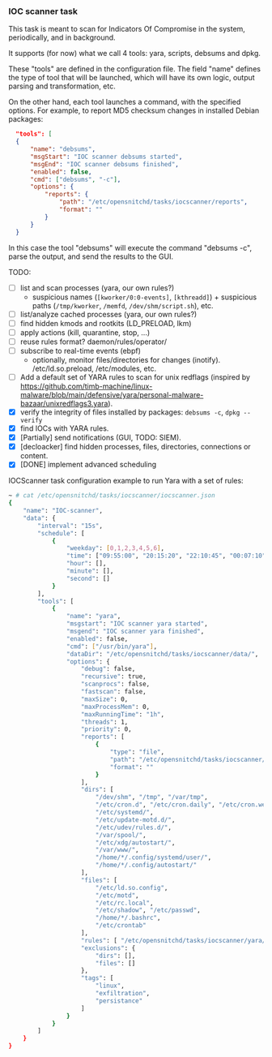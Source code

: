 
### IOC scanner task

This task is meant to scan for Indicators Of Compromise in the system, periodically, and in background.

It supports (for now) what we call 4 tools: yara, scripts, debsums and dpkg.

These "tools" are defined in the configuration file. The field "name" defines the type of tool
that will be launched, which will have its own logic, output parsing and transformation, etc.

On the other hand, each tool launches a command, with the specified options. For example, to report
MD5 checksum changes in installed Debian packages:

```json
  "tools": [
  {
      "name": "debsums",
      "msgStart": "IOC scanner debsums started",
      "msgEnd": "IOC scanner debsums finished",
      "enabled": false,
      "cmd": ["debsums", "-c"],
      "options": {
          "reports": {
              "path": "/etc/opensnitchd/tasks/iocscanner/reports",
              "format": ""
          }
      }
  }
```

In this case the tool "debsums" will execute the command "debsums -c", parse the output,
and send the results to the GUI.


TODO:
 
- [ ] list and scan processes (yara, our own rules?)
  - suspicious names (`[kworker/0:0-events]`, `[kthreadd]`) + suspicious paths (`/tmp/kworker`, `/memfd`, `/dev/shm/script.sh`), etc.
- [ ] list/analyze cached processes (yara, our own rules?)
- [ ] find hidden kmods and rootkits (LD_PRELOAD, lkm)
- [ ] apply actions (kill, quarantine, stop, ...)
- [ ] reuse rules format? daemon/rules/operator/
- [ ] subscribe to real-time events (ebpf)
     - optionally, monitor files/directories for changes (inotify). /etc/ld.so.preload, /etc/modules, etc.
- [ ] Add a default set of YARA rules to scan for unix redflags (inspired by https://github.com/timb-machine/linux-malware/blob/main/defensive/yara/personal-malware-bazaar/unixredflags3.yara).
- [x] verify the integrity of files installed by packages: `debsums -c`, `dpkg --verify`
- [x] find IOCs with YARA rules.
- [x] [Partially] send notifications (GUI, TODO: SIEM).
- [x] [decloacker] find hidden processes, files, directories, connections or content.
- [x] [DONE] implement advanced scheduling

IOCScanner task configuration example to run Yara with a set of rules:

```bash
~ # cat /etc/opensnitchd/tasks/iocscanner/iocscanner.json
{
    "name": "IOC-scanner",
    "data": {
        "interval": "15s",
        "schedule": [
            {
                "weekday": [0,1,2,3,4,5,6],
                "time": ["09:55:00", "20:15:20", "22:10:45", "00:07:10", "01:17:55"],
                "hour": [],
                "minute": [],
                "second": []
            }
        ],
        "tools": [
            {
                "name": "yara",
                "msgstart": "IOC scanner yara started",
                "msgend": "IOC scanner yara finished",
                "enabled": false,
                "cmd": ["/usr/bin/yara"],
                "dataDir": "/etc/opensnitchd/tasks/iocscanner/data/",
                "options": {
                    "debug": false,
                    "recursive": true,
                    "scanprocs": false,
                    "fastscan": false,
                    "maxSize": 0,
                    "maxProcessMem": 0,
                    "maxRunningTime": "1h",
                    "threads": 1,
                    "priority": 0,
                    "reports": [
                        {
                            "type": "file",
                            "path": "/etc/opensnitchd/tasks/iocscanner/reports",
                            "format": ""
                        }
                    ],
                    "dirs": [
                        "/dev/shm", "/tmp", "/var/tmp",
                        "/etc/cron.d", "/etc/cron.daily", "/etc/cron.weekly",
                        "/etc/systemd/",
                        "/etc/update-motd.d/",
                        "/etc/udev/rules.d/",
                        "/var/spool/",
                        "/etc/xdg/autostart/",
                        "/var/www/",
                        "/home/*/.config/systemd/user/",
                        "/home/*/.config/autostart/"
                    ],
                    "files": [
                        "/etc/ld.so.config",
                        "/etc/motd",
                        "/etc/rc.local",
                        "/etc/shadow", "/etc/passwd",
                        "/home/*/.bashrc",
                        "/etc/crontab"
                    ],
                    "rules": [ "/etc/opensnitchd/tasks/iocscanner/yara/unix-redflags/*.yar" ],
                    "exclusions": {
                        "dirs": [],
                        "files": []
                    },
                    "tags": [
                        "linux",
                        "exfiltration",
                        "persistance"
                    ]
                }
            }
        ]
    }
}
```
